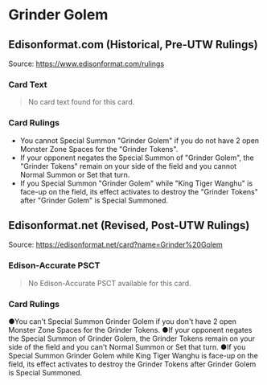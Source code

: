 # Grinder Golem

## Edisonformat.com (Historical, Pre-UTW Rulings)

Source: https://www.edisonformat.com/rulings

### Card Text

> No card text found for this card.

### Card Rulings

*   You cannot Special Summon "Grinder Golem" if you do not have 2 open Monster Zone Spaces for the "Grinder Tokens".
*   If your opponent negates the Special Summon of "Grinder Golem", the "Grinder Tokens" remain on your side of the field and you cannot Normal Summon or Set that turn.
*   If you Special Summon "Grinder Golem" while "King Tiger Wanghu" is face-up on the field, its effect activates to destroy the "Grinder Tokens" after "Grinder Golem" is Special Summoned.

## Edisonformat.net (Revised, Post-UTW Rulings)

Source: https://edisonformat.net/card?name=Grinder%20Golem

### Edison-Accurate PSCT

> No Edison-Accurate PSCT available for this card.

### Card Rulings

●You can't Special Summon Grinder Golem if you don't have 2 open Monster Zone Spaces for the Grinder Tokens.
●If your opponent negates the Special Summon of Grinder Golem, the Grinder Tokens remain on your side of the field and you can't Normal Summon or Set that turn.
●If you Special Summon Grinder Golem while King Tiger Wanghu is face-up on the field, its effect activates to destroy the Grinder Tokens after Grinder Golem is Special Summoned.
            